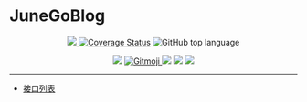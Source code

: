 # JuneGoBlog


<p align="center">
<a href="https://travis-ci.org/">
  <img src="https://travis-ci.com/520MianXiangDuiXiang520/JuneGoBlog.svg?token=7mqBvrpUUzHXp1nyitHA&branch=master">
</a>
<a href='https://coveralls.io/github/520MianXiangDuiXiang520/JuneGoBlog?branch=master'><img src='https://coveralls.io/repos/github/520MianXiangDuiXiang520/JuneGoBlog/badge.svg?branch=master' alt='Coverage Status' /></a>
<img alt="GitHub top language" src="https://img.shields.io/github/languages/top/520MianXiangDuiXiang520/JuneGoBlog">
</p>
<p align="center">
<a href="https://codeclimate.com/github/520MianXiangDuiXiang520/JuneGoBlog/maintainability"><img src="https://api.codeclimate.com/v1/badges/ed575aea812a025dfcc9/maintainability" /></a>
<a href="https://gitmoji.carloscuesta.me">
  <img src="https://img.shields.io/badge/gitmoji-%20😜%20😍-FFDD67.svg?style=flat-square" alt="Gitmoji">
</a>
<a href="https://goreportcard.com/badge/github.com/520MianXiangDuiXiang520/JuneGoBlog"> <img src="https://goreportcard.com/badge/github.com/520MianXiangDuiXiang520/JuneGoBlog" /></a>
<a title="GPL" target="_blank" href="https://github.com/520MianXiangDuiXiang520/JuneGoBlog/blob/master/LICENSE"><img src="https://img.shields.io/badge/license-MIT-red.svg?style=flat-square"></a>
<a title="Last Commit" target="_blank" href="https://github.com/520MianXiangDuiXiang520/JuneGoBlog/commits/master"><img src="https://img.shields.io/github/last-commit/520MianXiangDuiXiang520/JuneGoBlog.svg?style=flat-square&color=FF9900"></a>
</p>




----

* [接口列表](api.md)